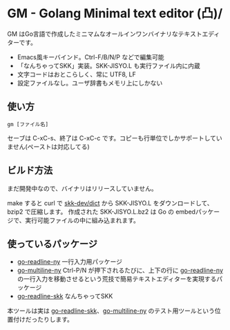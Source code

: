 GM - Golang Minimal text editor (凸)/
=====================================

GM はGo言語で作成したミニマムなオールインワンバイナリなテキストエディターです。

- Emacs風キーバインド。Ctrl-F/B/N/P などで編集可能
- 「なんちゃってSKK」実装。SKK-JISYO.L も実行ファイル内に内蔵
- 文字コードはおとこらしく、常に UTF8, LF
- 設定ファイルなし。ユーザ辞書もメモリ上にしかない

使い方
------

```
gm [ファイル名]
```

セーブは C-xC-s、終了は C-xC-c です。コピーも行単位でしかサポートしていません(ペーストは対応してる)

ビルド方法
----------

まだ開発中なので、バイナリはリリースしていません。

make すると curl で [skk-dev/dict] から SKK-JISYO.L をダウンロードして、bzip2 で圧縮します。
作成された SKK-JISYO.L.bz2 は Go の embedパッケージで、実行可能ファイルの中に組み込まれます。

[skk-dev/dict]: https://github.com/skk-dev/dict

使っているパッケージ
--------------------

- [go-readline-ny] 一行入力用パッケージ
- [go-multiline-ny] Ctrl-P/N が押下されるたびに、上下の行に [go-readline-ny] の一行入力を移動させるという荒技で簡易テキストエディターを実現するパッケージ
- [go-readline-skk] なんちゃってSKK

本ツールは実は [go-readline-skk]、[go-multiline-ny] のテスト用ツールという位置付けだったりします。

[go-readline-ny]: https://github.com/nyaosorg/go-readline-ny
[go-readline-skk]: https://github.com/nyaosorg/go-readline-skk
[go-multiline-ny]: https://github.com/hymkor/go-multiline-ny
